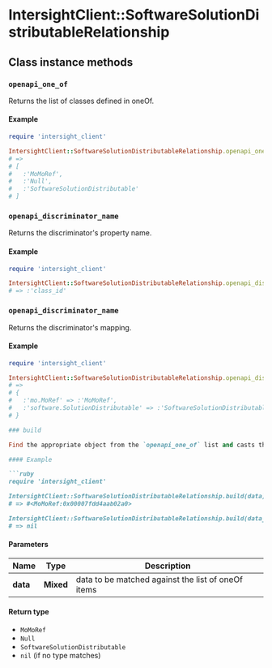 # IntersightClient::SoftwareSolutionDistributableRelationship

## Class instance methods

### `openapi_one_of`

Returns the list of classes defined in oneOf.

#### Example

```ruby
require 'intersight_client'

IntersightClient::SoftwareSolutionDistributableRelationship.openapi_one_of
# =>
# [
#   :'MoMoRef',
#   :'Null',
#   :'SoftwareSolutionDistributable'
# ]
```

### `openapi_discriminator_name`

Returns the discriminator's property name.

#### Example

```ruby
require 'intersight_client'

IntersightClient::SoftwareSolutionDistributableRelationship.openapi_discriminator_name
# => :'class_id'
```

### `openapi_discriminator_name`

Returns the discriminator's mapping.

#### Example

```ruby
require 'intersight_client'

IntersightClient::SoftwareSolutionDistributableRelationship.openapi_discriminator_mapping
# =>
# {
#   :'mo.MoRef' => :'MoMoRef',
#   :'software.SolutionDistributable' => :'SoftwareSolutionDistributable'
# }

### build

Find the appropriate object from the `openapi_one_of` list and casts the data into it.

#### Example

```ruby
require 'intersight_client'

IntersightClient::SoftwareSolutionDistributableRelationship.build(data)
# => #<MoMoRef:0x00007fdd4aab02a0>

IntersightClient::SoftwareSolutionDistributableRelationship.build(data_that_doesnt_match)
# => nil
```

#### Parameters

| Name | Type | Description |
| ---- | ---- | ----------- |
| **data** | **Mixed** | data to be matched against the list of oneOf items |

#### Return type

- `MoMoRef`
- `Null`
- `SoftwareSolutionDistributable`
- `nil` (if no type matches)

